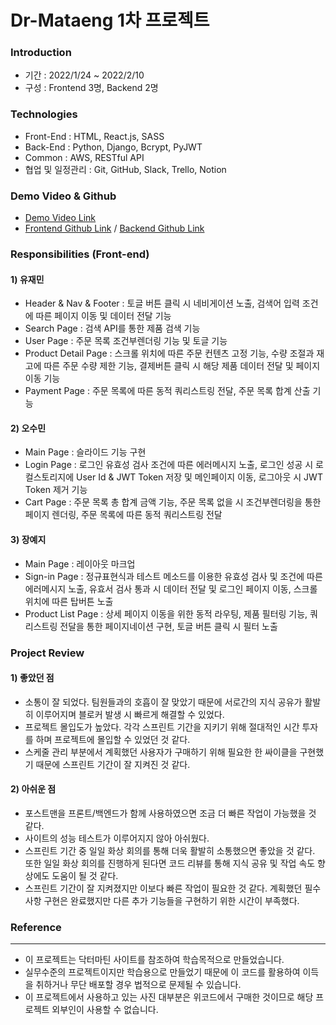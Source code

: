 # Dr-Mataeng 1차 프로젝트


### Introduction

- 기간 : 2022/1/24 ~ 2022/2/10
- 구성 : Frontend 3명, Backend 2명


### Technologies

- Front-End : HTML, React.js, SASS
- Back-End : Python, Django, Bcrypt, PyJWT
- Common : AWS, RESTful API
- 협업 및 일정관리 : Git, GitHub, Slack, Trello, Notion


### Demo Video & Github
- <a href="https://youtu.be/GlK28FnB0Ho" target='_blank'>Demo Video Link</a>
- <a href="https://github.com/wecode-bootcamp-korea/29-1st-Dr-Mataeng-frontend" target='_blank'>Frontend Github Link</a> / <a href="https://github.com/wecode-bootcamp-korea/29-1st-Dr-Mataeng-backend
" target='_blank'>Backend Github Link</a>

### Responsibilities (Front-end)

#### 1) 유재민

- Header & Nav & Footer : 토글 버튼 클릭 시 네비게이션 노출, 검색어 입력 조건에 따른  페이지 이동 및 데이터 전달 기능
- Search Page : 검색 API를 통한 제품 검색 기능
- User Page : 주문 목록 조건부렌더링 기능 및 토글 기능
- Product Detail Page : 스크롤 위치에 따른 주문 컨텐츠 고정 기능, 수량 조절과 재고에 따른 주문 수량 제한 기능, 결제버튼 클릭 시 해당 제품 데이터 전달 및 페이지 이동 기능
- Payment Page : 주문 목록에 따른 동적 쿼리스트링 전달, 주문 목록 합계 산출 기능

#### 2) 오수민

- Main Page : 슬라이드 기능 구현
- Login Page : 로그인 유효성 검사 조건에 따른 에러메시지 노출, 로그인 성공 시 로컬스토리지에 User Id & JWT Token 저장 및 메인페이지 이동, 로그아웃 시 JWT Token 제거 기능
- Cart Page : 주문 목록 총 합계 금액 기능, 주문 목록 없을 시 조건부렌더링을 통한 페이지 렌더링, 주문 목록에 따른 동적 쿼리스트링 전달

#### 3) 장예지

- Main Page : 레이아웃 마크업
- Sign-in Page : 정규표현식과 테스트 메소드를 이용한 유효성 검사 및 조건에 따른 에러메시지 노출, 유효서 검사 통과 시 데이터 전달 및 로그인 페이지 이동, 스크롤 위치에 따른 탑버튼 노출
- Product List Page : 상세 페이지 이동을 위한 동적 라우팅, 제품 필터링 기능, 쿼리스트링 전달을 통한 페이지네이션 구현, 토글 버튼 클릭 시 필터 노출

### Project Review
#### 1) 좋았던 점
- 소통이 잘 되었다. 팀원들과의 호흡이 잘 맞았기 때문에 서로간의 지식 공유가 활발히 이루어지며 블로커 발생 시 빠르게 해결할 수 있었다.
- 프로젝트 몰입도가 높았다. 각각 스프린트 기간을 지키기 위해 절대적인 시간 투자를 하며 프로젝트에 몰입할 수 있었던 것 같다.
- 스케줄 관리 부분에서 계획했던 사용자가 구매하기 위해 필요한 한 싸이클을 구현했기 때문에 스프린트 기간이 잘 지켜진 것 같다.

#### 2) 아쉬운 점
- 포스트맨을 프론트/백엔드가 함께 사용하였으면 조금 더 빠른 작업이 가능했을 것 같다.
- 사이트의 성능 테스트가 이루어지지 않아 아쉬웠다.
- 스프린트 기간 중 일일 화상 회의를 통해 더욱 활발히 소통했으면 좋았을 것 같다. 또한 일일 화상 회의를 진행하게 된다면 코드 리뷰를 통해 지식 공유 및 작업 속도 향상에도 도움이 될 것 같다.
- 스프린트 기간이 잘 지켜졌지만 이보다 빠른 작업이 필요한 것 같다. 계획했던 필수 사항 구현은 완료했지만 다른 추가 기능들을 구현하기 위한 시간이 부족했다.


### Reference
-----
- 이 프로젝트는 닥터마틴 사이트를 참조하여 학습목적으로 만들었습니다.
- 실무수준의 프로젝트이지만 학습용으로 만들었기 때문에 이 코드를 활용하여 이득을 취하거나 무단 배포할 경우 법적으로 문제될 수 있습니다.
- 이 프로젝트에서 사용하고 있는 사진 대부분은 위코드에서 구매한 것이므로 해당 프로젝트 외부인이 사용할 수 없습니다.

